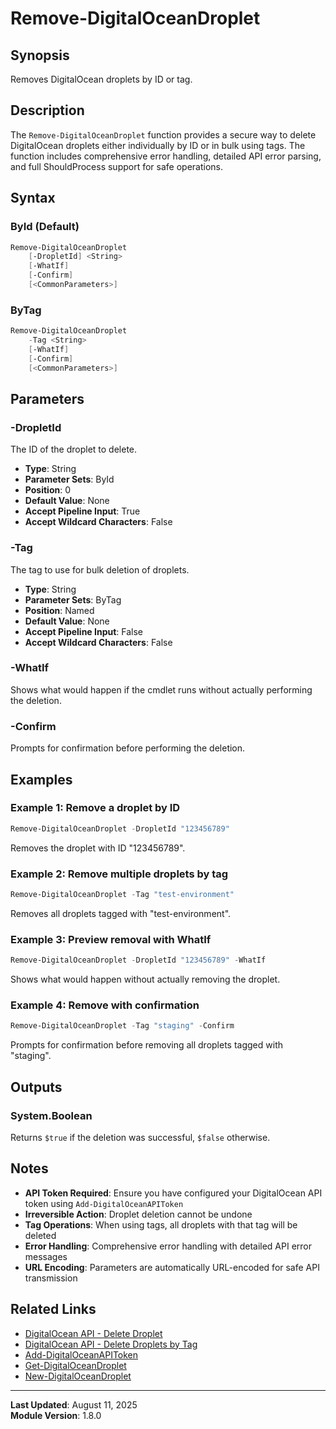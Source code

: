 # Remove-DigitalOceanDroplet

## Synopsis

Removes DigitalOcean droplets by ID or tag.

## Description

The `Remove-DigitalOceanDroplet` function provides a secure way to delete  
DigitalOcean droplets either individually by ID or in bulk using tags. The  
function includes comprehensive error handling, detailed API error parsing,  
and full ShouldProcess support for safe operations.

## Syntax

### ById (Default)

```powershell
Remove-DigitalOceanDroplet
    [-DropletId] <String>
    [-WhatIf]
    [-Confirm]
    [<CommonParameters>]
```

### ByTag

```powershell
Remove-DigitalOceanDroplet
    -Tag <String>
    [-WhatIf]
    [-Confirm]
    [<CommonParameters>]
```

## Parameters

### -DropletId

The ID of the droplet to delete.

- **Type**: String
- **Parameter Sets**: ById
- **Position**: 0
- **Default Value**: None
- **Accept Pipeline Input**: True
- **Accept Wildcard Characters**: False

### -Tag

The tag to use for bulk deletion of droplets.

- **Type**: String  
- **Parameter Sets**: ByTag
- **Position**: Named
- **Default Value**: None
- **Accept Pipeline Input**: False
- **Accept Wildcard Characters**: False

### -WhatIf

Shows what would happen if the cmdlet runs without actually performing the deletion.

### -Confirm

Prompts for confirmation before performing the deletion.

## Examples

### Example 1: Remove a droplet by ID

```powershell
Remove-DigitalOceanDroplet -DropletId "123456789"
```

Removes the droplet with ID "123456789".

### Example 2: Remove multiple droplets by tag

```powershell
Remove-DigitalOceanDroplet -Tag "test-environment"
```

Removes all droplets tagged with "test-environment".

### Example 3: Preview removal with WhatIf

```powershell
Remove-DigitalOceanDroplet -DropletId "123456789" -WhatIf
```

Shows what would happen without actually removing the droplet.

### Example 4: Remove with confirmation

```powershell
Remove-DigitalOceanDroplet -Tag "staging" -Confirm
```

Prompts for confirmation before removing all droplets tagged with "staging".

## Outputs

### System.Boolean

Returns `$true` if the deletion was successful, `$false` otherwise.

## Notes

- **API Token Required**: Ensure you have configured your DigitalOcean API  
  token using `Add-DigitalOceanAPIToken`
- **Irreversible Action**: Droplet deletion cannot be undone
- **Tag Operations**: When using tags, all droplets with that tag will be deleted
- **Error Handling**: Comprehensive error handling with detailed API error messages
- **URL Encoding**: Parameters are automatically URL-encoded for safe API transmission

## Related Links

- [DigitalOcean API - Delete Droplet](https://docs.digitalocean.com/reference/api/api-reference/#operation/destroy_droplet)
- [DigitalOcean API - Delete Droplets by Tag](https://docs.digitalocean.com/reference/api/api-reference/#operation/destroy_droplets_by_tag)
- [Add-DigitalOceanAPIToken](Add-DigitalOceanAPIToken)
- [Get-DigitalOceanDroplet](Get-DigitalOceanDroplet)
- [New-DigitalOceanDroplet](New-DigitalOceanDroplet)

---

**Last Updated**: August 11, 2025  
**Module Version**: 1.8.0
